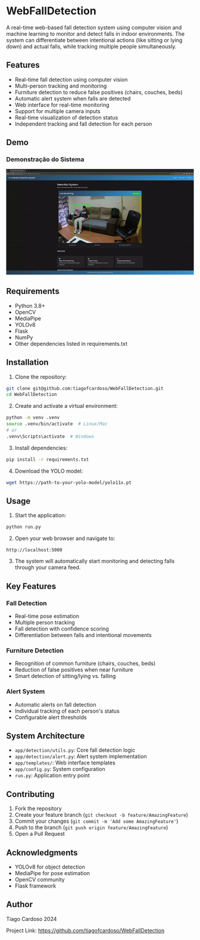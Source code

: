 # WebFallDetection

A real-time web-based fall detection system using computer vision and machine learning to monitor and detect falls in indoor environments. The system can differentiate between intentional actions (like sitting or lying down) and actual falls, while tracking multiple people simultaneously.

## Features

- Real-time fall detection using computer vision
- Multi-person tracking and monitoring
- Furniture detection to reduce false positives (chairs, couches, beds)
- Automatic alert system when falls are detected
- Web interface for real-time monitoring
- Support for multiple camera inputs
- Real-time visualization of detection status
- Independent tracking and fall detection for each person

## Demo

### Demonstração do Sistema
![Demo do Sistema de Detecção de Quedas](output.gif)

## Requirements

- Python 3.8+
- OpenCV
- MediaPipe
- YOLOv8
- Flask
- NumPy
- Other dependencies listed in requirements.txt

## Installation

1. Clone the repository:
```bash
git clone git@github.com:tiagofcardoso/WebFallDetection.git
cd WebFallDetection
```

2. Create and activate a virtual environment:
```bash
python -m venv .venv
source .venv/bin/activate  # Linux/Mac
# or
.venv\Scripts\activate  # Windows
```

3. Install dependencies:
```bash
pip install -r requirements.txt
```

4. Download the YOLO model:
```bash
wget https://path-to-your-yolo-model/yolo11x.pt
```

## Usage

1. Start the application:
```bash
python run.py
```

2. Open your web browser and navigate to:
```
http://localhost:5000
```

3. The system will automatically start monitoring and detecting falls through your camera feed.

## Key Features

### Fall Detection
- Real-time pose estimation
- Multiple person tracking
- Fall detection with confidence scoring
- Differentiation between falls and intentional movements

### Furniture Detection
- Recognition of common furniture (chairs, couches, beds)
- Reduction of false positives when near furniture
- Smart detection of sitting/lying vs. falling

### Alert System
- Automatic alerts on fall detection
- Individual tracking of each person's status
- Configurable alert thresholds

## System Architecture

- `app/detection/utils.py`: Core fall detection logic
- `app/detection/alert.py`: Alert system implementation
- `app/templates/`: Web interface templates
- `app/config.py`: System configuration
- `run.py`: Application entry point

## Contributing

1. Fork the repository
2. Create your feature branch (`git checkout -b feature/AmazingFeature`)
3. Commit your changes (`git commit -m 'Add some AmazingFeature'`)
4. Push to the branch (`git push origin feature/AmazingFeature`)
5. Open a Pull Request

## Acknowledgments

- YOLOv8 for object detection
- MediaPipe for pose estimation
- OpenCV community
- Flask framework

## Author

Tiago Cardoso 2024

Project Link: https://github.com/tiagofcardoso/WebFallDetection